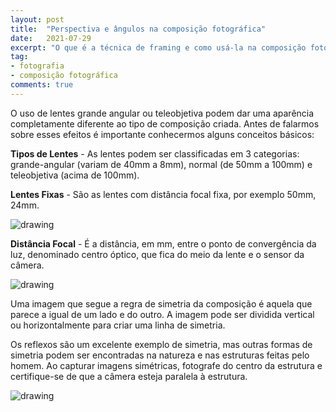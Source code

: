 ```yaml
---
layout: post
title:  "Perspectiva e ângulos na composição fotográfica"
date:   2021-07-29
excerpt: "O que é a técnica de framing e como usá-la na composição fotográfica"
tag:
- fotografia
- composição fotográfica
comments: true
---
```

O uso de lentes grande angular ou teleobjetiva podem dar uma aparência completamente diferente ao tipo de composição criada. Antes de falarmos sobre esses efeitos é importante conhecermos alguns conceitos básicos:

**Tipos de Lentes** - As lentes podem ser classificadas em 3 categorias: grande-angular (variam de 40mm a 8mm), normal (de 50mm a 100mm) e teleobjetiva (acima de 100mm).

**Lentes Fixas** - São as lentes com distância focal fixa, por exemplo 50mm, 24mm.

<img src="https://i.imgur.com/rHYZ66K.png" alt="drawing" style="length:300px;"/>

**Distância Focal** - É a distância, em mm, entre o ponto de convergência da luz, denominado centro óptico, que fica do meio da lente e o sensor da câmera.


<img src="https://i.imgur.com/UOyB1Eh.png" alt="drawing" style="length:500px;"/>

Uma imagem que segue a regra de simetria da composição é aquela que parece a igual de um lado e do outro. A imagem pode ser dividida vertical ou horizontalmente para criar uma linha de simetria.

Os reflexos são um excelente exemplo de simetria, mas outras formas de simetria podem ser encontradas na natureza e nas estruturas feitas pelo homem. Ao capturar imagens simétricas, fotografe do centro da estrutura e certifique-se de que a câmera esteja paralela à estrutura.

<img src="https://i.imgur.com/8HNhUu7.png" alt="drawing" style="length:500px;"/>

